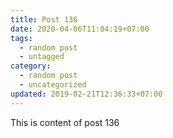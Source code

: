 ```yaml
---
title: Post 136
date: 2020-04-06T11:04:19+07:00
tags:
  - random post
  - untagged
category:
  - random post
  - uncategorized
updated: 2019-02-21T12:36:33+07:00
---
```

This is content of post 136